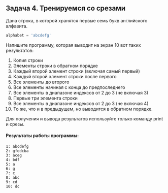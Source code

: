 ## Задача 4. Тренируемся со срезами
Дана строка, в которой хранятся первые семь букв английского алфавита. 

````python
alphabet = 'abcdefg'
````
Напишите программу, которая выводит на экран 10 вот таких результатов:
1. Копия строки
2. Элементы строки в обратном порядке
3. Каждый второй элемент строки (включая самый первый)
4. Каждый второй элемент строки после первого
5. Все элементы до второго
6. Все элементы начиная с конца до предпоследнего
7. Все элементы в диапазоне индексов от 2 до 3 (не включая 3)
8. Первые три элемента строки
9. Все элементы в диапазоне индексов от 2 до 3 (не включая 4)
10. То же, что и в предыдущем, но выводится в обратном порядке.

Для получения и вывода результатов используйте только команду print и срезы.




#### Результаты работы программы:
```
1: abcdefg
2: gfedcba
3: aceg
4: bdf
5: a
6: g
7: c
8: abc
9: cd
10: dc

```